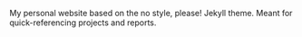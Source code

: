 My personal website based on the no style, please! Jekyll theme. Meant for quick-referencing projects and reports.
